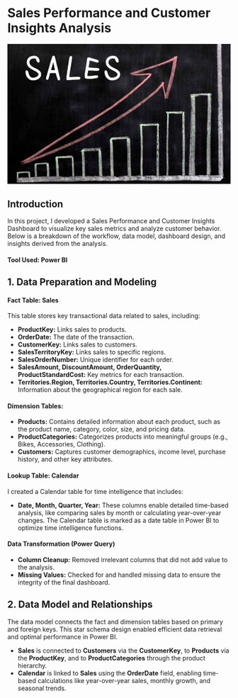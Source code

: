 # Sales Performance and Customer Insights Analysis

![](intro.JPG)

## Introduction
In this project, I developed a Sales Performance and Customer Insights Dashboard to visualize key sales metrics and analyze customer behavior. Below is a breakdown of the workflow, data model, dashboard design, and insights derived from the analysis.

#### Tool Used: Power BI

## 1. Data Preparation and Modeling
#### Fact Table: Sales
This table stores key transactional data related to sales, including:

- **ProductKey:** Links sales to products.
- **OrderDate:** The date of the transaction.
- **CustomerKey:** Links sales to customers.
- **SalesTerritoryKey:** Links sales to specific regions.
- **SalesOrderNumber:** Unique identifier for each order.
- **SalesAmount, DiscountAmount, OrderQuantity, ProductStandardCost:** Key metrics for each transaction.
- **Territories.Region, Territories.Country, Territories.Continent:** Information about the geographical region for each sale.

#### Dimension Tables:
- **Products:** Contains detailed information about each product, such as the product name, category, color, size, and pricing data.
- **ProductCategories:** Categorizes products into meaningful groups (e.g., Bikes, Accessories, Clothing).
- **Customers:** Captures customer demographics, income level, purchase history, and other key attributes.

#### Lookup Table: Calendar
I created a Calendar table for time intelligence that includes:

- **Date, Month, Quarter, Year:** These columns enable detailed time-based analysis, like comparing sales by month or calculating year-over-year changes. The Calendar table is marked as a date table in Power BI to optimize time intelligence functions.

#### Data Transformation (Power Query)
- **Column Cleanup:** Removed irrelevant columns that did not add value to the analysis.
- **Missing Values:** Checked for and handled missing data to ensure the integrity of the final dashboard.

## 2. Data Model and Relationships


The data model connects the fact and dimension tables based on primary and foreign keys. This star schema design enabled efficient data retrieval and optimal performance in Power BI.

- **Sales** is connected to **Customers** via the **CustomerKey**, to **Products** via the **ProductKey**, and to **ProductCategories** through the product hierarchy.
- **Calendar** is linked to **Sales** using the **OrderDate** field, enabling time-based calculations like year-over-year sales, monthly growth, and seasonal trends.


